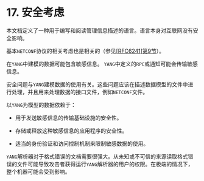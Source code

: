 # 17. 安全考虑

本文档定义了一种用于编写和阅读管理信息描述的语言。语言本身对互联网没有安全影响。

基本`NETCONF`协议​​的相关考虑也是相关的（参见[[RFC6241](https://tools.ietf.org/html/rfc6241)][第9节](https://tools.ietf.org/html/rfc6241#section-9)）。

在`YANG`中建模的数据可能包含敏感信息。 `YANG`中定义的`RPC`或通知可能会传输敏感信息。

安全问题与`YANG`建模数据的使用有关。这些问题应该在描述数据模型的文件中进行处理，并且用来处理数据的接口文件，例如`NETCONF`文件。

以`YANG`为模型的数据依赖于：

- 用于发送敏感信息的传输基础设施的安全性。

- 存储或释放这种敏感信息的应用程序的安全性。

- 适当的身份验证和访问控制机制来限制敏感数据的使用。

`YANG`解析器对于格式错误的文档需要很强大。从未知或不可信的来源读取格式错误的文件可能导致攻击者获得运行`YANG`解析器的用户的权限。在极端的情况下，整个机器可能会受到影响。
